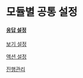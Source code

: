 # 모듈별 공통 설정





#### [응답 설정](undefined.md)

[보기 설정 ](undefined-1.md)

[액션 설정](undefined-2.md)

[진행관리](undefined-3.md)
